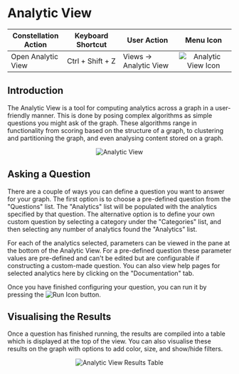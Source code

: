 # Analytic View

<table class="table table-striped">
<colgroup>
<col style="width: 25%" />
<col style="width: 25%" />
<col style="width: 25%" />
<col style="width: 25%" />
</colgroup>
<thead>
<tr class="header">
<th>Constellation Action</th>
<th>Keyboard Shortcut</th>
<th>User Action</th>
<th style="text-align: center;">Menu Icon</th>
</tr>
</thead>
<tbody>
<tr class="odd">
<td>Open Analytic View</td>
<td>Ctrl + Shift + Z</td>
<td>Views -&gt; Analytic View</td>
<td style="text-align: center"><img src="../ext/docs/CoreAnalyticView/resources/analytic-view.png" alt="Analytic View Icon" /></td>
</tr>
</tbody>
</table>

## Introduction

The Analytic View is a tool for computing analytics across a graph in a
user-friendly manner. This is done by posing complex algorithms as
simple questions you might ask of the graph. These algorithms range in
functionality from scoring based on the structure of a graph, to
clustering and partitioning the graph, and even analysing content stored
on a graph.

<div style="text-align: center">
<img src="../ext/docs/CoreAnalyticView/resources/AnalyticView.png" alt="Analytic View" />
</div>

## Asking a Question

There are a couple of ways you can define a question you want to answer
for your graph. The first option is to choose a pre-defined question
from the "Questions" list. The "Analytics" list will be populated with
the analytics specified by that question. The alternative option is to
define your own custom question by selecting a category under the
"Categories" list, and then selecting any number of analytics found the
"Analytics" list.

For each of the analytics selected, parameters can be viewed in the pane
at the bottom of the Analytic View. For a pre-defined question these
parameter values are pre-defined and can't be edited but are
configurable if constructing a custom-made question. You can also view
help pages for selected analytics here by clicking on the
"Documentation" tab.

Once you have finished configuring your question, you can run it by
pressing the <img src="../ext/docs/CoreAnalyticView/resources/AnalyticRun.png" alt="Run Icon" />
button.

## Visualising the Results

Once a question has finished running, the results are compiled into a
table which is displayed at the top of the view. You can also visualise
these results on the graph with options to add color, size, and
show/hide filters.

<div style="text-align: center">
<img src="../ext/docs/CoreAnalyticView/resources/AnalyticViewResultsTable.png" alt="Analytic View Results Table" />
</div>
